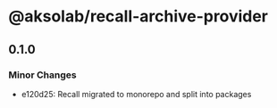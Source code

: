 # @aksolab/recall-archive-provider

## 0.1.0

### Minor Changes

- e120d25: Recall migrated to monorepo and split into packages
